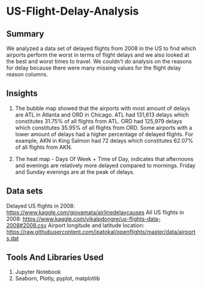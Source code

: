 # US-Flight-Delay-Analysis

## Summary 
We analyzed a data set of delayed flights from 2008 in the US to find which airports perform the worst in terms of flight delays and we also looked at the best and worst times to travel. We couldn't do analysis on the reasons for delay because there were many missing values for the flight delay reason columns. 

## Insights

1. The bubble map showed that the airports with most amount of delays are ATL in Atlanta and ORD in Chicago. ATL had 131,613 delays which constitutes 31.75% of all flights from ATL. ORD had 125,979 delays which constitutes 35.95% of all flights from ORD. Some airports with a lower amount of delays had a higher percentage of delayed flights. For example, AKN in King Salmon had 72 delays which constitutes 62.07% of all flights from AKN.

2. The heat map - Days Of Week + Time of Day, indicates that afternoons and evenings are relatively more delayed compared to mornings. Friday and Sunday evenings are at the peak of delays.

## Data sets
Delayed US flights in 2008: https://www.kaggle.com/giovamata/airlinedelaycauses
All US flights in 2008:  https://www.kaggle.com/vikalpdongre/us-flights-data-2008#2008.csv
Airport longitude and latitude location: https://raw.githubusercontent.com/jpatokal/openflights/master/data/airports.dat

## Tools And Libraries Used
1. Jupyter Notebook
2. Seaborn, Plotly, pyplot, matplotlib
